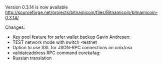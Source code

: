 Version 0.3.14 is now available
http://sourceforge.net/projects/bitnamicoin/files/Bitnamicoin/bitnamicoin-0.3.14/

Changes:
* Key pool feature for safer wallet backup
Gavin Andresen:
* TEST network mode with switch -testnet
* Option to use SSL for JSON-RPC connections on unix/osx
* validateaddress RPC command
eurekafag:
* Russian translation
